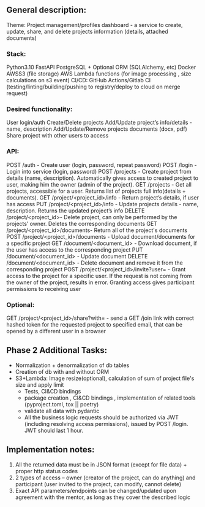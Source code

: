 ## General description:
Theme: Project management/profiles dashboard - a service to  create, update, share, and delete projects information (details, attached documents)
### Stack:
Python3.10
FastAPI
PostgreSQL + Optional ORM (SQLAlchemy, etc)
Docker
AWSS3 (file storage)
AWS Lambda functions (for image processing , size calculations on s3 event)
CI/CD:  GitHub Actions/Gitlab CI (testing/linting/building/pushing to registry/deploy to cloud on merge request)
### Desired functionality:
User login/auth
Create/Delete projects
Add/Update project’s info/details - name, description
Add/Update/Remove projects documents (docx, pdf)
Share project with other users to access
### API:
POST /auth - Create user (login, password, repeat password) 
POST /login - Login into service (login, password) 
POST /projects - Create project from details (name, description). Automatically gives access to created project to user, making him the owner (admin of the project).
GET /projects - Get all projects, accessible for a user. Returns list of projects full info(details + documents).
GET /project/<project_id>/info - Return project’s details, if user has access
PUT /project/<project_id>/info - Update projects details - name, description. Returns the updated project’s info
DELETE /project/<project_id>- Delete project, can only be performed by the projects’ owner. Deletes the corresponding  documents
GET /project/<project_id>/documents- Return all of the project's documents
POST /project/<project_id>/documents - Upload document/documents for a specific project
GET /document/<document_id> - Download document, if the user has access to the corresponding project
PUT /document/<document_id> - Update document
DELETE /document/<document_id> - Delete document and remove it from the corresponding project
POST /project/<project_id>/invite?user=<login> - Grant access to the project for a specific user. If the request is not coming from the owner of the project, results in error. Granting access gives participant permissions to receiving user
### Optional:
GET /project/<project_id>/share?with=<email> - send a GET /join link with correct hashed token for the requested project to specified email, that can be opened by a different user in a browser
## Phase 2 Additional Tasks:
- Normalization + denormalization of db tables
- Creation of db with and without ORM
- S3+Lambda: Image resize(optional), calculation of sum of project file's size and apply limit
    - Tests, CI&CD bindings
    - package creation , CI&CD bindings , implementation of related tools (pyproject.toml, tox || poetry)
    - validate all data with pydantic
    - All the business logic requests should be authorized via JWT (including resolving access permissions), issued by POST /login. JWT should last 1 hour.
## Implementation notes:
1. All the returned data must be in JSON format (except for file data) + proper http status codes
2. 2 types of access – owner (creator of the project, can do anything) and participant (user invited to the project, can modify, cannot delete)
3. Exact API parameters/endpoints can be changed/updated upon agreement with the mentor, as long as they cover the described logic
